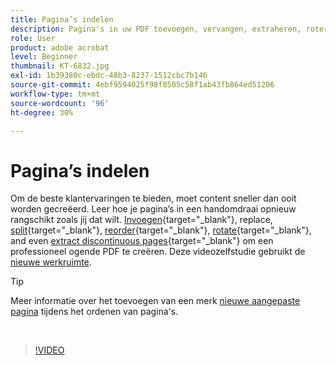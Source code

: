 ```yaml
---
title: Pagina’s indelen
description: Pagina's in uw PDF toevoegen, vervangen, extraheren, roteren, verwijderen en opnieuw rangschikken
role: User
product: adobe acrobat
level: Beginner
thumbnail: KT-6832.jpg
exl-id: 1b39380c-ebdc-48b3-8237-1512cbc7b146
source-git-commit: 4ebf9594025f98f0505c58f1ab43fb864ed51206
workflow-type: tm+mt
source-wordcount: '96'
ht-degree: 30%

---
```


# Pagina’s indelen

Om de beste klantervaringen te bieden, moet content sneller dan ooit worden gecreëerd. Leer hoe je pagina’s in een handomdraai opnieuw rangschikt zoals jij dat wilt. [Invoegen](https://www.adobe.com/nl/acrobat/online/add-pages-to-pdf.html){target="_blank"}, replace, [split](https://www.adobe.com/nl/acrobat/online/split-pdf.html){target="_blank"}, [reorder](https://www.adobe.com/nl/acrobat/online/rearrange-pdf.html){target="_blank"}, [rotate](https://www.adobe.com/nl/acrobat/online/rotate-pdf.html){target="_blank"}, and even [extract discontinuous pages](https://www.adobe.com/nl/acrobat/online/extract-pdf-pages.html){target="_blank"} om een professioneel ogende PDF te creëren. Deze videozelfstudie gebruikt de [nieuwe werkruimte](new-workspace.md).

>[!TIP]
>
>Meer informatie over het toevoegen van een merk [nieuwe aangepaste pagina](add-custom-page.md) tijdens het ordenen van pagina&#39;s.

<br>

>[!VIDEO](https://video.tv.adobe.com/v/3409022?quality=12&learn=on&hidetitle=true)